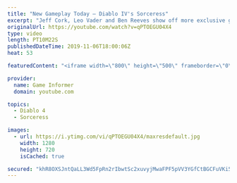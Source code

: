 ```yaml
---
title: "New Gameplay Today – Diablo IV's Sorceress"
excerpt: "Jeff Cork, Leo Vader and Ben Reeves show off more exclusive gameplay of Diablo IV, which can be viewed without commentary at ..."
originalUrl: https://youtube.com/watch?v=qPTOEGU04X4
type: video
length: PT10M22S
publishedDateTime: 2019-11-06T18:00:06Z
heat: 53

featuredContent: "<iframe width=\"800\" height=\"500\" frameborder=\"0\" src=\"https://www.youtube.com/embed/qPTOEGU04X4\" allow=\"accelerometer; autoplay; encrypted-media; gyroscope; picture-in-picture\" allowfullscreen></iframe>"

provider:
  name: Game Informer
  domain: youtube.com

topics:
  - Diablo 4
  - Sorceress

images:
  - url: https://i.ytimg.com/vi/qPTOEGU04X4/maxresdefault.jpg
    width: 1280
    height: 720
    isCached: true

secured: "khR8OXSJntQaLL3Wd5FpRn2rIbwtSc2xuvyjMwaFPF5pVV3YGfCtBGCFuVKi5dN8pBD4IEHQeuRZY7hILe45ZQyL28Fvjpb4enM6GwlyLdnJTl7I74qpv+tyQLCGbBmTuLsqoMd9CAzIW6AXLG1HbjPs/PZijJXcTma4eummTRbiKbWAxFM3Kl9c1wqnSaHI5NIQVhYiL9wZ6WKJTNckAjr9Udkd3fPtUrAZYlSZkWk3GDomPZRVxjnrLAHGhRW9rl5vH70y0Y3GQBDzA1sIkbeqntp9IZSXEyWUUgP5Z+bLUtdqJ1HrhLe2X0+S9n10MF0g09DiYyT0IFS3bmlW3vDGYv7/f2vaSYNIa1TPFdijAlgHKQ5uewkLtnreTok/zLKyJalQ5oXknoMW98vrHsvxaeHXHUpT0jbiF3nXEoSJGF2kuWjUqBgb2J4HAF0M;Eq9Jiv7cLg2ytkCHsA2Fcw=="
---
```


